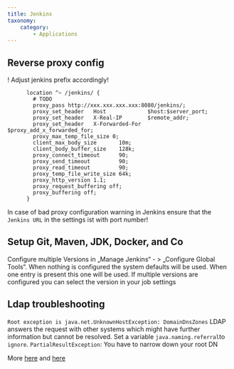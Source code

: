 ```yaml
---
title: Jenkins
taxonomy:
    category:
        - Applications
---
```


## Reverse proxy config

! Adjust jenkins prefix accordingly!

```nginx
      location ^~ /jenkins/ {
        # TODO
        proxy_pass http://xxx.xxx.xxx.xxx:8080/jenkins/;
        proxy_set_header   Host             $host:$server_port;
        proxy_set_header   X-Real-IP        $remote_addr;
        proxy_set_header   X-Forwarded-For  $proxy_add_x_forwarded_for;
        proxy_max_temp_file_size 0;
        client_max_body_size       10m;
        client_body_buffer_size    128k;
        proxy_connect_timeout      90;
        proxy_send_timeout         90;
        proxy_read_timeout         90;
        proxy_temp_file_write_size 64k;
        proxy_http_version 1.1;
        proxy_request_buffering off;
        proxy_buffering off;
      }
```
In case of bad proxy configuration warning in Jenkins ensure that the `Jenkins URL` in the settings ist with port number!

## Setup Git, Maven, JDK, Docker, and Co
Configure multiple Versions in „Manage Jenkins“ - > „Configure Global Tools“. When nothing is configured the system defaults will be used. When one entry is present this one will be used. If multiple versions are configured you can select the version in your job settings

## Ldap troubleshooting

`Root exception is java.net.UnknownHostException: DomainDnsZones` LDAP answers the request with other systems which might have further information but cannot be resolved. Set a variable `java.naming.referral`to `ignore`. `PartialResultException`: You have to narrow down your root DN

More [here](https://issues.jenkins-ci.org/browse/JENKINS-4895) and [here](https://issues.jenkins-ci.org/browse/JENKINS-8569)
